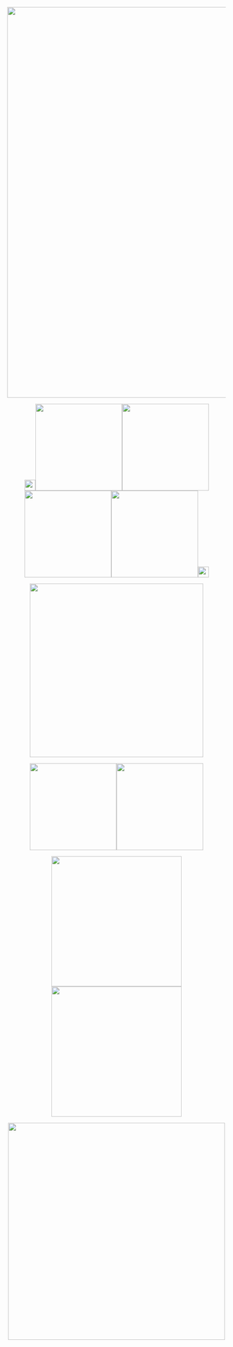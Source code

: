 <p align="center"><img src="https://64.media.tumblr.com/3fa20ba29127c837622db1dedf3bd0d3/20ce9e4023ac5128-9f/s1280x1920/f2680de3af6925f7673903c5c09045004e9739dc.gifv" width="900">

  <p align="center"><img src="https://64.media.tumblr.com/2d1e03b76f98bb2c0ad5a9a0ce00e905/68597e58dfc39855-24/s75x75_c1/764290ba7c34e232c5536036a1c02aeb0369017a.gifv" width="25"><a href="https://osian.atabook.org" title="atabook"><img src="https://64.media.tumblr.com/7eca00c41bd82b7a20ee1ab8c5b50ab9/68c924b65b363eff-ae/s500x750/33e7ef5724cd1295392dcf7f9ae15a98fcb35fee.webp" width="200"></a><a href="https://guns.lol/decal" title="guns.lol"><img src="https://64.media.tumblr.com/05579bd5587f14e5b8eeee40c96b70a6/68c924b65b363eff-c9/s500x750/1b88c5f2440bf3cf6057dbb1ef9846c132ece632.webp" width="200"><a href="https://listography.com/jekosian" title="listography"><img src="https://64.media.tumblr.com/847a2f7a519df103875f2ca2e328136e/68c924b65b363eff-6f/s500x750/133af576fca7d3c573a5872c637cc818c7b28158.webp" width="200"><a href="https://rentry.co/membox" title="membox"><img src="https://64.media.tumblr.com/ccae22b3c705953c06822c83151a6473/68c924b65b363eff-fb/s500x750/c59ea0f076ca56907d4b21442db63cdb2ebe95a1.webp" width="200"><img src="https://64.media.tumblr.com/9b57c0e0a55562fa2c22f7d488ab9693/68597e58dfc39855-00/s75x75_c1/0cff3180d9b5f5a1add3b20fc701a84ed2df1e79.gifv" width="25">
<p align="center"><img src="https://64.media.tumblr.com/47f6ba9491e11bcab00f1af81ce6a53f/711136fc377e570a-76/s2048x3072/1a3ebcd687507f89b837084fb9b57c947cd18f8e.pnj" width="400">

 <p align="center"><a href="https://en.pronouns.page/@picklecruncher" title="prn.page"><img src="https://64.media.tumblr.com/88c312868acfde258c4d069413e2458a/68c924b65b363eff-27/s500x750/1c03a1281385d0eeda80aec57d6d1d5490f84758.webp" width="200"><a href="https://rentry.co/fret" title="rentry"><img src="https://64.media.tumblr.com/4ee8749031f04ca859c9103953cd37cf/68c924b65b363eff-86/s500x750/48689c8d2b16e9ade1a41520da83f7ec8a7e679d.webp" width="200">
<p align="center"><img src="https://64.media.tumblr.com/8826a89117c44c7b1f005b5788a16cfb/0fa86cf9805d4f63-5e/s400x600/e30bab7e6d5f1c25b8f29985c5380eeb894de83c.gifv" width="300"><img src="https://64.media.tumblr.com/8826a89117c44c7b1f005b5788a16cfb/0fa86cf9805d4f63-5e/s400x600/e30bab7e6d5f1c25b8f29985c5380eeb894de83c.gifv" width="300"> 
<p align="center"><img src="https://64.media.tumblr.com/1c638e232602a0e8f33ecc9e7b033857/b8d2f36b534827ad-8f/s250x400/041a7138d9681e9e7c063cbbb3e2e63656c544f8.gifv" width="500">
